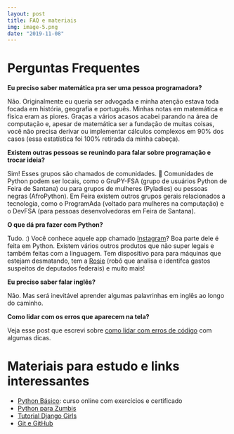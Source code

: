 ```yaml
---
layout: post
title: FAQ e materiais
img: image-5.png
date: "2019-11-08"
---
```


# Perguntas Frequentes

**Eu preciso saber matemática pra ser uma pessoa programadora?**

Não. Originalmente eu queria ser advogada e minha atenção estava
toda focada em história, geografia e português. Minhas notas em
matemática e física eram as piores. Graças a vários acasos acabei
parando na área de computação e, apesar de matemática ser a
fundação de muitas coisas, você não precisa derivar ou implementar
cálculos complexos em 90% dos casos (essa estatística foi 100%
retirada da minha cabeça).

**Existem outras pessoas se reunindo para falar sobre programação e trocar ideia?**

Sim! Esses grupos são chamados de comunidades. 💛
Comunidades de Python podem ser locais, como o GruPY-FSA (grupo de usuários Python de
Feira de Santana) ou para grupos de mulheres (Pyladies) ou pessoas negras (AfroPython).
Em Feira existem outros grupos gerais relacionados a tecnologia, como o ProgramAda
(voltado para mulheres na computação) e o DevFSA (para pessoas desenvolvedoras em
Feira de Santana).

**O que dá pra fazer com Python?**

Tudo. :) Você conhece aquele app chamado [Instagram](instagram.com)?
Boa parte dele é feita em Python.
Existem vários outros produtos que não super legais e também feitas
com a linguagem. Tem dispositivo para para máquinas que estejam desmatando,
tem a [Rosie](https://twitter.com/RosieDaSerenata)
(robô que analisa e identifca gastos suspeitos de deputados federais) e muito mais!

**Eu preciso saber falar inglês?**

Não. Mas será inevitável aprender algumas palavrinhas em inglês ao longo do caminho.

**Como lidar com os erros que aparecem na tela?**

Veja esse post que escrevi sobre [como lidar com erros de código](/posts/lidando-com-erros/)
com algumas dicas.

# Materiais para estudo e links interessantes

* [Python Básico](https://solyd.com.br/treinamentos/python-basico): curso online com exercícios e certificado
* [Python para Zumbis](https://github.com/fmasanori/PPZ)
* [Tutorial Django Girls](https://tutorial.djangogirls.org/pt/)
* [Git e GitHub]()
